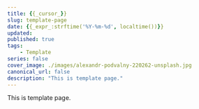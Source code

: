 ```yaml
---
title: {{_cursor_}}
slug: template-page
date: {{_expr_:strftime('%Y-%m-%d', localtime())}}
updated:
published: true
tags:
    - Template
series: false
cover_image: ./images/alexandr-podvalny-220262-unsplash.jpg
canonical_url: false
description: "This is template page."
---
```


This is template page.
